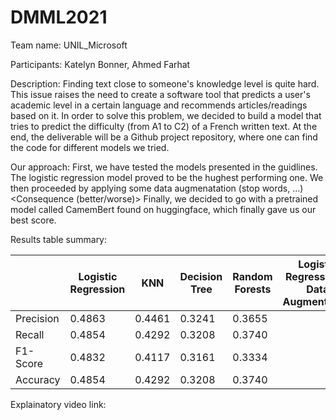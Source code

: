 # DMML2021

Team name: UNIL_Microsoft

Participants: Katelyn Bonner, Ahmed Farhat

Description: 
Finding text close to someone's knowledge level is quite hard. 
This issue raises the need to create a software tool that predicts a user's academic level in a certain language and recommends articles/readings based on it. 
In order to solve this problem, we decided to build a model that tries to predict the difficulty (from A1 to C2) of a French written text.
At the end, the deliverable will be a Github project repository, where one can find the code for different models we tried.

Our approach:
First, we have tested the models presented in the guidlines. The logistic regression model proved to be the hughest performing one.
We then proceeded by applying some data augmenatation (stop words, ...) <Consequence (better/worse)>
Finally, we decided to go with a pretrained model called CamemBert found on huggingface, which finally gave us our best score.

Results table summary:

|           | Logistic Regression | KNN        | Decision Tree | Random Forests | Logistic Regression + Data Augmentation | CamemBert Model |
|-----------|---------------------|:----------:|---------------|----------------|-----------------------------------------|-----------------|
| Precision | 0.4863              | 0.4461     | 0.3241        | 0.3655         |                                         |                 |
| Recall    | 0.4854              | 0.4292     | 0.3208        | 0.3740         |                                         |                 |
| F1-Score  | 0.4832              | 0.4117     | 0.3161        | 0.3334         |                                         |                 |
| Accuracy  | 0.4854              | 0.4292     | 0.3208        | 0.3740         |                                         |                 |

Explainatory video link:

